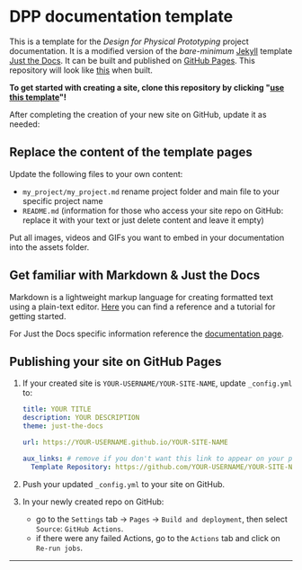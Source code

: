 # DPP documentation template

This is a template for the *Design for Physical Prototyping* project documentation. 
It is a modified version of the *bare-minimum* [Jekyll] template [Just the Docs].
It can be built and published on [GitHub Pages]. This repository will look like [this](https://pretoms.github.io/dpp_docs_template/) when built.

**To get started with creating a site, clone this repository by clicking "[use this template]"!**

After completing the creation of your new site on GitHub, update it as needed:

## Replace the content of the template pages

Update the following files to your own content:

- `my_project/my_project.md` rename project folder and main file to your specific project name
- `README.md` (information for those who access your site repo on GitHub: replace it with your text or just delete content and leave it empty)

Put all images, videos and GIFs you want to embed in your documentation into the assets folder.

## Get familiar with Markdown & Just the Docs

Markdown is a lightweight markup language for creating formatted text using a plain-text editor.
[Here](https://commonmark.org/help/) you can find a reference and a tutorial for getting started.

For Just the Docs specific information reference the [documentation page](https://just-the-docs.github.io/just-the-docs/). 

## Publishing your site on GitHub Pages

1.  If your created site is `YOUR-USERNAME/YOUR-SITE-NAME`, update `_config.yml` to:

    ```yaml
    title: YOUR TITLE
    description: YOUR DESCRIPTION
    theme: just-the-docs

    url: https://YOUR-USERNAME.github.io/YOUR-SITE-NAME

    aux_links: # remove if you don't want this link to appear on your pages
      Template Repository: https://github.com/YOUR-USERNAME/YOUR-SITE-NAME
    ```

2.  Push your updated `_config.yml` to your site on GitHub.

3.  In your newly created repo on GitHub:
    - go to the `Settings` tab -> `Pages` -> `Build and deployment`, then select `Source`: `GitHub Actions`.
    - if there were any failed Actions, go to the `Actions` tab and click on `Re-run jobs`.

----

[^1]: [It can take up to 10 minutes for changes to your site to publish after you push the changes to GitHub](https://docs.github.com/en/pages/setting-up-a-github-pages-site-with-jekyll/creating-a-github-pages-site-with-jekyll#creating-your-site).

[Jekyll]: https://jekyllrb.com
[Just the Docs]: https://github.com/just-the-docs/just-the-docs-template
[GitHub Pages]: https://docs.github.com/en/pages
[use this template]: https://github.com/pretoms/dpp_docs_template/generate
